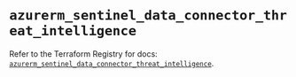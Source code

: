 # `azurerm_sentinel_data_connector_threat_intelligence`

Refer to the Terraform Registry for docs: [`azurerm_sentinel_data_connector_threat_intelligence`](https://registry.terraform.io/providers/hashicorp/azurerm/3.91.0/docs/resources/sentinel_data_connector_threat_intelligence).

